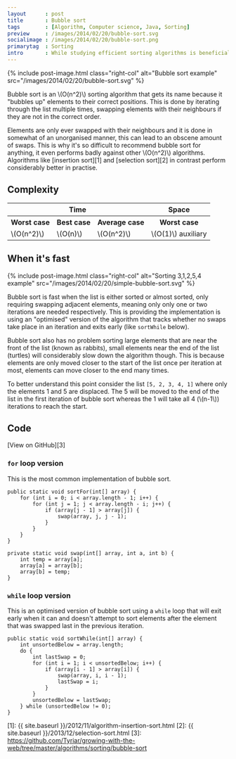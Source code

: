```yaml
---
layout      : post
title       : Bubble sort
tags        : [Algorithm, Computer science, Java, Sorting]
preview     : /images/2014/02/20/bubble-sort.svg
socialimage : /images/2014/02/20/bubble-sort.png
primarytag  : Sorting
intro       : While studying efficient sorting algorithms is beneficial, studying slow ones, at least initially is as well since it teaches us why they're bad. Bubble sort is one of those bad sorting algorithms. I recall as a young programmer, around 11 years old before I had any formal training, bubble sort is how I intuitively sorted a list.
---
```


{% include post-image.html class="right-col" alt="Bubble sort example" src="/images/2014/02/20/bubble-sort.svg" %}

Bubble sort is an \\(O(n^2)\\) sorting algorithm that gets its name because it "bubbles up" elements to their correct positions. This is done by iterating through the list multiple times, swapping elements with their neighbours if they are not in the correct order.

Elements are only ever swapped with their neighbours and it is done in somewhat of an unorganised manner, this can lead to an obscene amount of swaps. This is why it's so difficult to recommend bubble sort for anything, it even performs badly against other \\(O(n^2)\\) algorithms. Algorithms like [insertion sort][1] and [selection sort][2] in contrast perform considerably better in practise.

<div class="clear"><!----></div>



## Complexity

<table>
<tbody>
<tr>
<th colspan="3">Time</th>
<th>Space</th>
</tr>
<tr>
<th>Worst case</th>
<th>Best case</th>
<th>Average case</th>
<th>Worst case</th>
</tr>
<tr>
<td>\(O(n^2)\)</td>
<td>\(O(n)\)</td>
<td>\(O(n^2)\)</td>
<td>\(O(1)\) auxiliary</td>
</tr>
</tbody>
</table>



## When it's fast

{% include post-image.html class="right-col" alt="Sorting 3,1,2,5,4 example" src="/images/2014/02/20/simple-bubble-sort.svg" %}

Bubble sort is fast when the list is either sorted or almost sorted, only requiring swapping adjacent elements, meaning only only one or two iterations are needed respectively. This is providing the implementation is using an "optimised" version of the algorithm that tracks whether no swaps take place in an iteration and exits early (like `sortWhile` below).

Bubble sort also has no problem sorting large elements that are near the front of the list (known as rabbits), small elements near the end of the list (turtles) will considerably slow down the algorithm though. This is because elements are only moved closer to the start of the list once per iteration at most, elements can move closer to the end many times.

To better understand this point consider the list `[5, 2, 3, 4, 1]` where only the elements 1 and 5 are displaced. The 5 will be moved to the end of the list in the first iteration of bubble sort whereas the 1 will take all 4 (\\(n-1\\)) iterations to reach the start.

<div class="clear"><!----></div>



## Code

[View on GitHub][3]

### `for` loop version

This is the most common implementation of bubble sort.

<!--prettify lang=java-->
    public static void sortFor(int[] array) {
        for (int i = 0; i < array.length - 1; i++) {
            for (int j = 1; j < array.length - i; j++) {
                if (array[j - 1] > array[j]) {
                    swap(array, j, j - 1);
                }
            }
        }
    }

<!--prettify lang=java-->
    private static void swap(int[] array, int a, int b) {
        int temp = array[a];
        array[a] = array[b];
        array[b] = temp;
    }

### `while` loop version

This is an optimised version of bubble sort using a `while` loop that will exit early when it can and doesn't attempt to sort elements after the element that was swapped last in the previous iteration.

<!--prettify lang=java-->
    public static void sortWhile(int[] array) {
        int unsortedBelow = array.length;
        do {
            int lastSwap = 0;
            for (int i = 1; i < unsortedBelow; i++) {
                if (array[i - 1] > array[i]) {
                    swap(array, i, i - 1);
                    lastSwap = i;
                }
            }
            unsortedBelow = lastSwap;
        } while (unsortedBelow != 0);
    }



[1]: {{ site.baseurl }}/2012/11/algorithm-insertion-sort.html
[2]: {{ site.baseurl }}/2013/12/selection-sort.html
[3]: https://github.com/Tyriar/growing-with-the-web/tree/master/algorithms/sorting/bubble-sort
